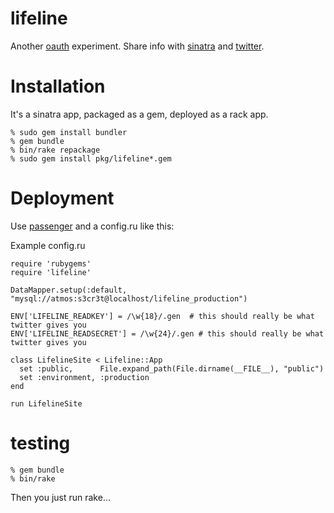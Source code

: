 lifeline
========
Another [oauth][oauth] experiment.  Share info with [sinatra][sinatra] and [twitter][twitter].

Installation
============
It's a sinatra app, packaged as a gem, deployed as a rack app.

    % sudo gem install bundler
    % gem bundle
    % bin/rake repackage
    % sudo gem install pkg/lifeline*.gem

Deployment
==========
Use [passenger][passenger] and a config.ru like this:

Example config.ru

    require 'rubygems'
    require 'lifeline'

    DataMapper.setup(:default, "mysql://atmos:s3cr3t@localhost/lifeline_production")

    ENV['LIFELINE_READKEY'] = /\w{18}/.gen  # this should really be what twitter gives you
    ENV['LIFELINE_READSECRET'] = /\w{24}/.gen # this should really be what twitter gives you

    class LifelineSite < Lifeline::App
      set :public,      File.expand_path(File.dirname(__FILE__), "public")
      set :environment, :production
    end

    run LifelineSite

testing
=======
    % gem bundle
    % bin/rake

Then you just run rake...

[sinatra]: http://www.sinatrarb.com
[twitter]: http://twitter.com
[oauth]: http://oauth.net
[passenger]: http://modrails.com
